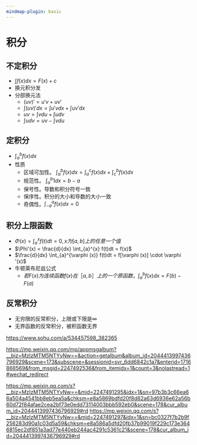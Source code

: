 ```yaml
---
mindmap-plugin: basic
---
```


# 积分
## 不定积分
- $\int f(x) dx = F(x)+c$
- 换元积分发
- 分部换元法
	- $(uv)'=u'v+uv'$
	- $\int(uv)'dx = \int u'v dx + \int uv'dx$
	- $uv = \int v du + \int u dv$
	- $\int u dv = uv - \int v du$

## 定积分
- $\int_{a}^{b} f(x)dx$
- 性质
	- 区域可加性。 $\int_{a}^{b} f(x)dx = \int_{a}^{c} f(x)dx + \int_{c}^{b} f(x)dx$
	- 规范性。 $\int_{a}^{b} 1dx = b-a$
	- 保号性。导数和积分符号一致
	- 保序性。积分的大小和导数的大小一致
	- 奇偶性。$\int_{-a}^{a} f(x)dx = 0$

## 积分上限函数
- $\Phi(x) = \int_{a}^{x} f(t)dt = 0, x为[a,b]上的任意一个值$
- $\Phi'(x) = \frac{d}{dx} \int_{a}^{x} f(t)dt = f(x)$
- $\frac{d}{dx} \int_{a}^{\varphi (x)} f(t)dt = f[\varphi (x)] \cdot \varphi '(x)$
- 牛顿莱布尼兹公式
    - $若F(x)为连续函数f(x)在［a,b］上的一个原函数，\int_{a}^{b} f(x)dx = F(b) - F(a)$

## 反常积分
- 无穷限的反常积分，上限或下限是∞
- 无界函数的反常积分，被积函数无界

https://www.sohu.com/a/534457598_382365

https://mp.weixin.qq.com/mp/appmsgalbum?__biz=MzIzMTM5NTYyNw==&action=getalbum&album_id=2044413997436796929&scene=173&subscene=&sessionid=svr_6dd6842c1a7&enterid=1716868569&from_msgid=2247492536&from_itemidx=1&count=3&nolastread=1#wechat_redirect

https://mp.weixin.qq.com/s?__biz=MzIzMTM5NTYyNw==&mid=2247491295&idx=1&sn=97b3b3c66ea66a504a4541bb8eb5ea5a&chksm=e8a5869bdfd20f8d82a63d6936e62a56b60d72f84afae2cea2bf73e0edd73114003bbb592eb0&scene=178&cur_album_id=2044413997436796929#rd
https://mp.weixin.qq.com/s?__biz=MzIzMTM5NTYyNw==&mid=2247491297&idx=1&sn=bc0327f7b2b9f256283d90a1c03d5a59&chksm=e8a586a5dfd20fb37b99019f229c173e3646815ec2df851a3ad77e440eb244ac4291c5361c21&scene=178&cur_album_id=2044413997436796929#rd
